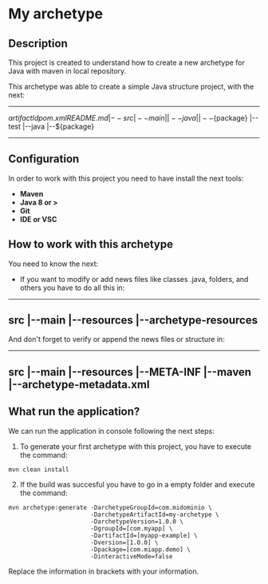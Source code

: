 # My archetype

## Description

<p>This project is created to understand how to create a new archetype for Java with maven in local repository.</p>

<p>This archetype was able to create a simple Java structure project, with the next:</p>

---

${artifactId}
pom.xml
README.md
|--src
    |--main
    |    |--java
    |        |--${package}
    |--test
        |--java
            |--${package}

---

## Configuration

<p>In order to work with this project you need to have install the next tools:</p>

- **Maven**
- **Java 8 or >**
- **Git**
- **IDE or VSC**

## How to work with this archetype

<p>You need to know the next:</p>

- <p>If you want to modify or add news files like classes .java, folders, and others you have to do all this in:</p>

---
src
|--main
    |--resources
        |--archetype-resources
---

<p>And don't forget to verify or append the news files or structure in:</p>

---
src
|--main
    |--resources
        |--META-INF
            |--maven
                |--archetype-metadata.xml
---

## What run the application?

<p>We can run the application in console following the next steps:</p>

1. To generate your first archetype with this project, you have to execute the command:

```console
mvn clean install
```

2. If the build was succesful you have to go in a empty folder and execute the command:

```console
mvn archetype:generate -DarchetypeGroupId=com.midominio \
                       -DarchetypeArtifactId=my-archetype \
                       -DarchetypeVersion=1.0.0 \
                       -DgroupId=[com.myapp] \
                       -DartifactId=[myapp-example] \
                       -Dversion=[1.0.0] \
                       -Dpackage=[com.miapp.demo] \
                       -DinteractiveMode=false
```

<p>Replace the information in brackets with your information. </p>